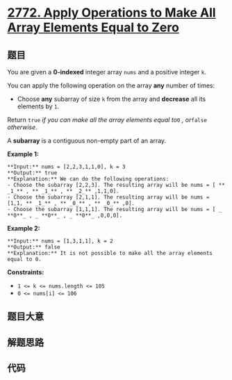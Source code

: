 # [2772. Apply Operations to Make All Array Elements Equal to Zero](https://leetcode.com/problems/apply-operations-to-make-all-array-elements-equal-to-zero)

## 题目

You are given a **0-indexed** integer array `nums` and a positive integer `k`.

You can apply the following operation on the array **any** number of times:

  * Choose **any** subarray of size `k` from the array and **decrease** all its elements by `1`.

Return `true` _if you can make all the array elements equal to_`0` _,
or_`false` _otherwise_.

A **subarray** is a contiguous non-empty part of an array.



**Example 1:**

    
    
    **Input:** nums = [2,2,3,1,1,0], k = 3
    **Output:** true
    **Explanation:** We can do the following operations:
    - Choose the subarray [2,2,3]. The resulting array will be nums = [ ** _1_** , ** _1_** , ** _2_** ,1,1,0].
    - Choose the subarray [2,1,1]. The resulting array will be nums = [1,1, ** _1_** , ** _0_** , ** _0_** ,0].
    - Choose the subarray [1,1,1]. The resulting array will be nums = [ _ **0**_ , _ **0**_ , _ **0**_ ,0,0,0].
    

**Example 2:**

    
    
    **Input:** nums = [1,3,1,1], k = 2
    **Output:** false
    **Explanation:** It is not possible to make all the array elements equal to 0.
    



**Constraints:**

  * `1 <= k <= nums.length <= 105`
  * `0 <= nums[i] <= 106`


## 题目大意

## 解题思路

## 代码

```javascript

```
